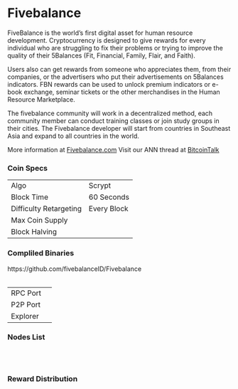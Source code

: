 # Fivebalance

FiveBalance is the world’s first digital asset for human resource development. Cryptocurrency is designed to give rewards for every individual who are struggling to fix their problems or trying to improve the quality of their 5Balances (Fit, Financial, Family, Flair, and Faith).

Users also can get rewards from someone who appreciates them, from their companies, or the advertisers who put their advertisements on 5Balances indicators. FBN rewards can be used to unlock premium indicators or e-book exchange, seminar tickets or the other merchandises in the Human Resource Marketplace.

The fivebalance community will work in a decentralized method, each community member can conduct training classes or join study groups in their cities. The Fivebalance developer will start from countries in Southeast Asia and expand to all countries in the world.

<p>More information at&nbsp;<a href="http://www.fivebalance.com" rel="nofollow">Fivebalance.com</a>&nbsp;Visit our ANN thread at&nbsp;<a href="#" rel="nofollow">BitcoinTalk</a></p>

<h3>Coin Specs</h3>

<table>
  <tr>
    <td>Algo</td>
    <td>Scrypt</td>
  </tr>
  <tr>
    <td>Block Time</td>
    <td>60 Seconds</td>
  </tr>
  <tr>
    <td>Difficulty Retargeting</td>
    <td>Every Block</td>
  </tr>
  <tr>
    <td>Max Coin Supply</td>
    <td></td>
  </tr>
  <tr>
    <td>Block Halving</td>
    <td></td>
  </tr>
</table>


<h3>Compliled Binaries</h3>
https://github.com/fivebalanceID/Fivebalance

<br>
<br>
<table>
  <tr>
    <td>RPC Port</td>
    <td></td>
  </tr>
  <tr>
    <td>P2P Port</td>
    <td></td>
  </tr>
  <tr>
    <td>Explorer</td>
    <td></td>
  </tr>
</table>

<h3>Nodes List</h3>

<br>
<br>
<h3>Reward Distribution</h3>




